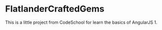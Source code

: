 # FlatlanderCraftedGems
This is a little project from CodeSchool for learn the basics of AngularJS 1.
